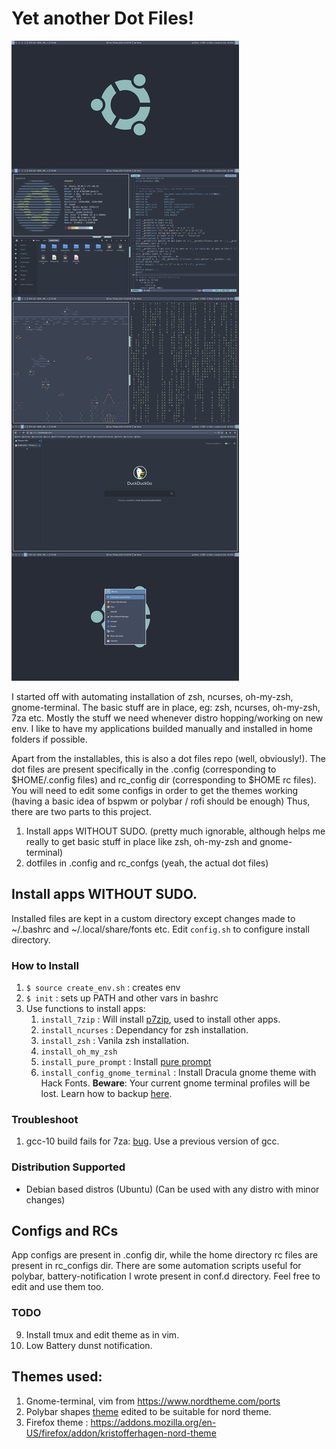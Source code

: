 # Yet another Dot Files!

![Nord BSPWM](https://github.com/AkashKrDutta/mydotfiles/blob/master/images/nord-ss-1.png)

I started off with automating installation of zsh, ncurses, oh-my-zsh, gnome-terminal. The basic stuff are in place, eg: zsh, ncurses, oh-my-zsh, 7za etc. Mostly the stuff we need whenever distro hopping/working on new env. I like to have my applications builded manually and installed in home folders if possible. 

Apart from the installables, this is also a dot files repo (well, obviously!). The dot files are present specifically in the .config (corresponding to $HOME/.config files) and rc_config dir (corresponding to $HOME rc files). You will need to edit some configs in order to get the themes working (having a basic idea of bspwm or polybar / rofi should be enough)
Thus, there are two parts to this project.
1. Install apps WITHOUT SUDO. (pretty much ignorable, although helps me really to get basic stuff in place like zsh, oh-my-zsh and gnome-terminal)
2. dotfiles in .config and rc_confgs (yeah, the actual dot files)

## Install apps WITHOUT SUDO.

Installed files are kept in a custom directory except changes made to ~/.bashrc and ~/.local/share/fonts etc.
Edit `config.sh` to configure install directory.

### How to Install

1. `$ source create_env.sh` : creates env
1. `$ init` : sets up PATH and other vars in bashrc
1. Use functions to install apps:
    1. `install_7zip` : Will install [p7zip](https://www.7-zip.org/download.html), used to install other apps.
    2. `install_ncurses` : Dependancy for zsh installation.
    3. `install_zsh` : Vanila zsh installation.
    4. `install_oh_my_zsh`
    5. `install_pure_prompt` : Install [pure prompt](https://github.com/sindresorhus/pure)
    6. `install_config_gnome_terminal` :  Install Dracula gnome theme with Hack Fonts. **Beware**: Your current gnome terminal profiles will be lost. Learn how to backup [here](https://unix.stackexchange.com/questions/448811/how-to-export-a-gnome-terminal-profile).

### Troubleshoot

1. gcc-10 build fails for 7za: [bug](https://sourceforge.net/p/p7zip/bugs/226/). Use a previous version of gcc.


### Distribution Supported
* Debian based distros (Ubuntu) (Can be used with any distro with minor changes)

## Configs and RCs
App configs are present in .config dir, while the home directory rc files are present in rc_configs dir. There are some automation scripts useful for polybar, battery-notification I wrote present in conf.d directory. Feel free to edit and use them too.

### TODO
9. Install tmux and edit theme as in vim.
11. Low Battery dunst notification.


## Themes used:
1. Gnome-terminal, vim from https://www.nordtheme.com/ports
2. Polybar shapes [theme](https://github.com/adi1090x/polybar-themes) edited to be suitable for nord theme.
3. Firefox theme : https://addons.mozilla.org/en-US/firefox/addon/kristofferhagen-nord-theme
